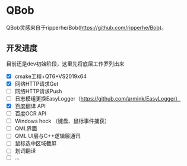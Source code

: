 # QBob
QBob灵感来自于ripperhe/Bob(https://github.com/ripperhe/Bob)。

## 开发进度
目前还是dev初始阶段，这里先将底层工作罗列出来
- [x] cmake工程+QT6+VS2019x64
- [x] 网络HTTP请求Get
- [ ] 网络HTTP请求Push
- [ ] 日志模组更换EasyLogger（https://github.com/armink/EasyLogger）
- [x] 百度翻译 API
- [ ] 百度OCR API
- [ ] Windows hock （键盘、鼠标事件捕获）
- [ ] QML界面
- [ ] QML UI层与C++逻辑层通讯
- [ ] 鼠标选中区域截屏
- [ ] 划词翻译
- [ ] ...
